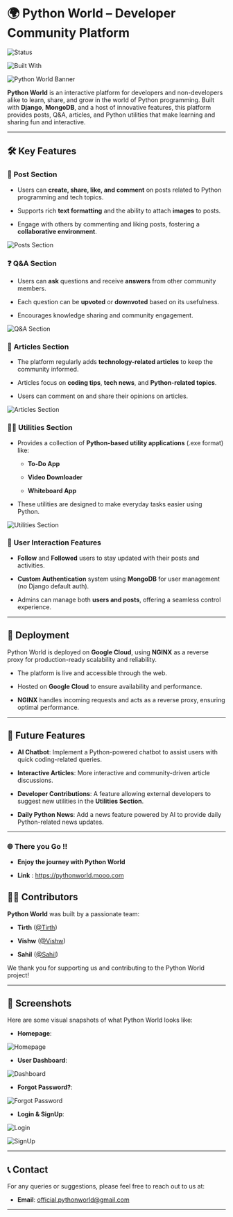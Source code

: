 # 🌍 Python World – Developer Community Platform

![Status](https://img.shields.io/badge/Status-Live-brightgreen)  

![Built With](https://img.shields.io/badge/Built%20With-Django%20%7C%20MongoDB%20%7C%20NGINX%20%7C%20HTML%20%7C%20CSS%20%7C%20JS-orange)

![Python World Banner](ss/home2.png)  

**Python World** is an interactive platform for developers and non-developers alike to learn, share, and grow in the world of Python programming. Built with **Django**, **MongoDB**, and a host of innovative features, this platform provides posts, Q&A, articles, and Python utilities that make learning and sharing fun and interactive.

---

## 🛠️ Key Features

### 📝 **Post Section**

- Users can **create, share, like, and comment** on posts related to Python programming and tech topics.
  
- Supports rich **text formatting** and the ability to attach **images** to posts.
  
- Engage with others by commenting and liking posts, fostering a **collaborative environment**.

![Posts Section](ss/post.png)


### ❓ **Q&A Section**

- Users can **ask** questions and receive **answers** from other community members.
  
- Each question can be **upvoted** or **downvoted** based on its usefulness.
  
- Encourages knowledge sharing and community engagement.

![Q&A Section](ss/qna.png)


### 📰 **Articles Section**

- The platform regularly adds **technology-related articles** to keep the community informed.
  
- Articles focus on **coding tips**, **tech news**, and **Python-related topics**.
  
- Users can comment on and share their opinions on articles.

![Articles Section](ss/article.png)


### 🧑‍💻 **Utilities Section**

- Provides a collection of **Python-based utility applications** (.exe format) like:
  
  - **To-Do App**
    
  - **Video Downloader**
    
  - **Whiteboard App**
  
- These utilities are designed to make everyday tasks easier using Python.

![Utilities Section](ss/utils.png)


### 👥 **User Interaction Features**

- **Follow** and **Followed** users to stay updated with their posts and activities.
  
- **Custom Authentication** system using **MongoDB** for user management (no Django default auth).
  
- Admins can manage both **users and posts**, offering a seamless control experience.

---

## 🚀 Deployment

Python World is deployed on **Google Cloud**, using **NGINX** as a reverse proxy for production-ready scalability and reliability.

- The platform is live and accessible through the web.
  
- Hosted on **Google Cloud** to ensure availability and performance.
  
- **NGINX** handles incoming requests and acts as a reverse proxy, ensuring optimal performance.

---

## 📝 Future Features

- **AI Chatbot**: Implement a Python-powered chatbot to assist users with quick coding-related queries.
  
- **Interactive Articles**: More interactive and community-driven article discussions.
  
- **Developer Contributions**: A feature allowing external developers to suggest new utilities in the **Utilities Section**.
  
- **Daily Python News**: Add a news feature powered by AI to provide daily Python-related news updates.

---

### 🌐 There you Go !!

- **Enjoy the journey with Python World**
  
- **Link** : https://pythonworld.mooo.com

## 🧑‍💻 Contributors

**Python World** was built by a passionate team:

- **Tirth** ([@Tirth](https://github.com/TIrth999999))
  
- **Vishw** ([@Vishw](https://github.com/vishw596))
  
- **Sahil** ([@Sahil](https://github.com/SheikhSahil26))

We thank you for supporting us and contributing to the Python World project!

---

## 📸 Screenshots

Here are some visual snapshots of what Python World looks like:

- **Homepage**:
  
![Homepage](ss/home1.png)

- **User Dashboard**:
  
![Dashboard](ss/profile.png)
  
- **Forgot Password?**:
  
![Forgot Password](ss/forgot.png)

- **Login & SignUp**:

![Login](ss/login.png)

![SignUp](ss/signup.png)

---

## 📞 Contact

For any queries or suggestions, please feel free to reach out to us at:

- **Email**: official.pythonworld@gmail.com

---

